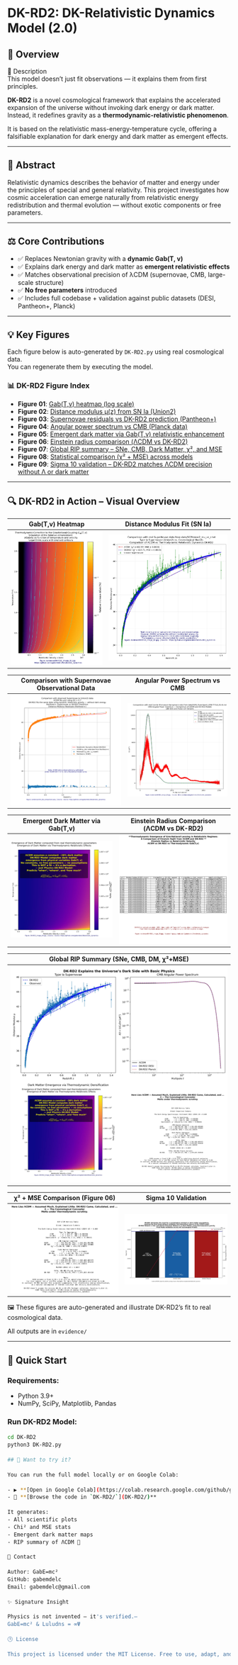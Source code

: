 # DK-RD2: DK-Relativistic Dynamics Model (2.0)

## 🔌 Overview

📌 Description  
This model doesn’t just fit observations — it explains them from first principles.

**DK-RD2** is a novel cosmological framework that explains the accelerated expansion of the universe without invoking dark energy or dark matter. Instead, it redefines gravity as a **thermodynamic-relativistic phenomenon**.

It is based on the relativistic mass-energy-temperature cycle, offering a falsifiable explanation for dark energy and dark matter as emergent effects.

---

## 🔬 Abstract

Relativistic dynamics describes the behavior of matter and energy under the principles of special and general relativity. This project investigates how cosmic acceleration can emerge naturally from relativistic energy redistribution and thermal evolution — without exotic components or free parameters.

---

## ⚖️ Core Contributions

- ✅ Replaces Newtonian gravity with a **dynamic Gab(T, v)**
- ✅ Explains dark energy and dark matter as **emergent relativistic effects**
- ✅ Matches observational precision of λCDM (supernovae, CMB, large-scale structure)
- ✅ **No free parameters** introduced
- ✅ Includes full codebase + validation against public datasets (DESI, Pantheon+, Planck)

---

## 💡 Key Figures  
Each figure below is auto-generated by `DK-RD2.py` using real cosmological data.  
You can regenerate them by executing the model.

### 📊 DK-RD2 Figure Index

- **Figure 01**: [Gab(T,v) heatmap (log scale)](DK-RD2/evidence/DK-RD2_image_01.jpg)
- **Figure 02**: [Distance modulus μ(z) from SN Ia (Union2)](DK-RD2/evidence/DK-RD2_image_02.jpg)
- **Figure 03**: [Supernovae residuals vs DK-RD2 prediction (Pantheon+)](DK-RD2/evidence/rdm_SN_comparison.png)
- **Figure 04**: [Angular power spectrum vs CMB (Planck data)](DK-RD2/evidence/DK-RD2_image_03.jpg)
- **Figure 05**: [Emergent dark matter via Gab(T,v) relativistic enhancement](DK-RD2/evidence/DK-RD2_image_04.jpg)
- **Figure 06**: [Einstein radius comparison (ΛCDM vs DK-RD2)](DK-RD2/evidence/DK-RD2_image_05.jpg)
- **Figure 07**: [Global RIP summary – SNe, CMB, Dark Matter, χ², and MSE](DK-RD2/evidence/DK-RD2_RIP_full_summary.jpg)
- **Figure 08**: [Statistical comparison (χ² + MSE) across models](DK-RD2/evidence/DK-RD2_image_06.jpg)
- **Figure 09**: [Sigma 10 validation – DK-RD2 matches ΛCDM precision without Λ or dark matter](DK-RD2/evidence/DK-RD2_Sigma10_validation_real.jpg)

---

## 🔍 DK-RD2 in Action – Visual Overview

| **Gab(T,v) Heatmap**                            | **Distance Modulus Fit (SN Ia)**              |
|--------------------------------------------------|-----------------------------------------------|
| ![Gab](evidence/DK-RD2_image_01.jpg)            | ![SN](evidence/DK-RD2_image_02.jpg)           |

| **Comparison with Supernovae Observational Data** | **Angular Power Spectrum vs CMB**             |
|---------------------------------------------------|-----------------------------------------------|
| ![SN Residuals](evidence/rdm_SN_comparison.png)   | ![CMB](evidence/DK-RD2_image_03.jpg)          |

| **Emergent Dark Matter via Gab(T,v)**           | **Einstein Radius Comparison (ΛCDM vs DK-RD2)** |
|--------------------------------------------------|------------------------------------------------|
| ![DarkMatter](evidence/DK-RD2_image_04.jpg)      | ![Einstein](evidence/DK-RD2_image_05.jpg)      |

| **Global RIP Summary (SNe, CMB, DM, χ²+MSE)**   |
|--------------------------------------------------|
| ![RIP Summary](evidence/DK-RD2_RIP_full_summary.jpg) |

| **χ² + MSE Comparison (Figure 06)**             | **Sigma 10 Validation**                        |
|--------------------------------------------------|------------------------------------------------|
| ![Figure 06](evidence/DK-RD2_image_06.jpg)       | ![Sigma10](evidence/DK-RD2_Sigma10_validation_real.jpg) |

🖼️ These figures are auto-generated and illustrate DK-RD2’s fit to real cosmological data.

All outputs are in `evidence/`

---

## 🚀 Quick Start

### Requirements:
- Python 3.9+
- NumPy, SciPy, Matplotlib, Pandas

### Run DK-RD2 Model:

```bash
cd DK-RD2
python3 DK-RD2.py

## 🚀 Want to try it?

You can run the full model locally or on Google Colab:

- ▶️ **[Open in Google Colab](https://colab.research.google.com/github/gabemdelc/Relativistic_dynamics/blob/main/DK-RD2/DK-RD2.ipynb)**  
- 💾 **[Browse the code in `DK-RD2/`](DK-RD2/)**

It generates:
- All scientific plots
- Chi² and MSE stats
- Emergent dark matter maps
- RIP summary of ΛCDM 🚬

👋 Contact

Author: GabE=mc²
GitHub: gabemdelc
Email: gabemdelc@gmail.com

✨ Signature Insight

Physics is not invented — it's verified.—
GabE=mc² & Luludns = ∞Ψ

🕒 License

This project is licensed under the MIT License. Free to use, adapt, and share with attribution.


